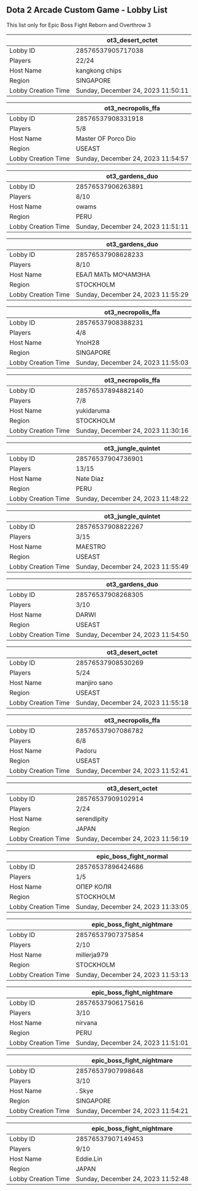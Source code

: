 ## Dota 2 Arcade Custom Game - Lobby List

This list only for Epic Boss Fight Reborn and Overthrow 3

|  | ot3_desert_octet |
| ------ | ------ |
| Lobby ID | 28576537905717038 |
| Players | 22/24 |
| Host Name | kangkong chips |
| Region | SINGAPORE |
| Lobby Creation Time | Sunday, December 24, 2023 11:50:11 |


|  | ot3_necropolis_ffa |
| ------ | ------ |
| Lobby ID | 28576537908331918 |
| Players | 5/8 |
| Host Name | Master OF Porco Dio |
| Region | USEAST |
| Lobby Creation Time | Sunday, December 24, 2023 11:54:57 |


|  | ot3_gardens_duo |
| ------ | ------ |
| Lobby ID | 28576537906263891 |
| Players | 8/10 |
| Host Name | owams |
| Region | PERU |
| Lobby Creation Time | Sunday, December 24, 2023 11:51:11 |


|  | ot3_gardens_duo |
| ------ | ------ |
| Lobby ID | 28576537908628233 |
| Players | 8/10 |
| Host Name | ЕБАЛ МАТЬ МОЧАМЭНА |
| Region | STOCKHOLM |
| Lobby Creation Time | Sunday, December 24, 2023 11:55:29 |


|  | ot3_necropolis_ffa |
| ------ | ------ |
| Lobby ID | 28576537908388231 |
| Players | 4/8 |
| Host Name | YnoH28 |
| Region | SINGAPORE |
| Lobby Creation Time | Sunday, December 24, 2023 11:55:03 |


|  | ot3_necropolis_ffa |
| ------ | ------ |
| Lobby ID | 28576537894882140 |
| Players | 7/8 |
| Host Name | yukidaruma |
| Region | STOCKHOLM |
| Lobby Creation Time | Sunday, December 24, 2023 11:30:16 |


|  | ot3_jungle_quintet |
| ------ | ------ |
| Lobby ID | 28576537904736901 |
| Players | 13/15 |
| Host Name | Nate Diaz |
| Region | PERU |
| Lobby Creation Time | Sunday, December 24, 2023 11:48:22 |


|  | ot3_jungle_quintet |
| ------ | ------ |
| Lobby ID | 28576537908822267 |
| Players | 3/15 |
| Host Name | MAESTRO |
| Region | USEAST |
| Lobby Creation Time | Sunday, December 24, 2023 11:55:49 |


|  | ot3_gardens_duo |
| ------ | ------ |
| Lobby ID | 28576537908268305 |
| Players | 3/10 |
| Host Name | DARWI |
| Region | USEAST |
| Lobby Creation Time | Sunday, December 24, 2023 11:54:50 |


|  | ot3_desert_octet |
| ------ | ------ |
| Lobby ID | 28576537908530269 |
| Players | 5/24 |
| Host Name | manjiro sano |
| Region | USEAST |
| Lobby Creation Time | Sunday, December 24, 2023 11:55:18 |


|  | ot3_necropolis_ffa |
| ------ | ------ |
| Lobby ID | 28576537907086782 |
| Players | 6/8 |
| Host Name | Padoru |
| Region | USEAST |
| Lobby Creation Time | Sunday, December 24, 2023 11:52:41 |


|  | ot3_desert_octet |
| ------ | ------ |
| Lobby ID | 28576537909102914 |
| Players | 2/24 |
| Host Name | serendipity |
| Region | JAPAN |
| Lobby Creation Time | Sunday, December 24, 2023 11:56:19 |


|  | epic_boss_fight_normal |
| ------ | ------ |
| Lobby ID | 28576537896424686 |
| Players | 1/5 |
| Host Name | ОПЕР КОЛЯ |
| Region | STOCKHOLM |
| Lobby Creation Time | Sunday, December 24, 2023 11:33:05 |


|  | epic_boss_fight_nightmare |
| ------ | ------ |
| Lobby ID | 28576537907375854 |
| Players | 2/10 |
| Host Name | millerja979 |
| Region | STOCKHOLM |
| Lobby Creation Time | Sunday, December 24, 2023 11:53:13 |


|  | epic_boss_fight_nightmare |
| ------ | ------ |
| Lobby ID | 28576537906175616 |
| Players | 3/10 |
| Host Name | nirvana |
| Region | PERU |
| Lobby Creation Time | Sunday, December 24, 2023 11:51:01 |


|  | epic_boss_fight_nightmare |
| ------ | ------ |
| Lobby ID | 28576537907998648 |
| Players | 3/10 |
| Host Name | . Skye |
| Region | SINGAPORE |
| Lobby Creation Time | Sunday, December 24, 2023 11:54:21 |


|  | epic_boss_fight_nightmare |
| ------ | ------ |
| Lobby ID | 28576537907149453 |
| Players | 9/10 |
| Host Name | Eddie.Lin |
| Region | JAPAN |
| Lobby Creation Time | Sunday, December 24, 2023 11:52:48 |


